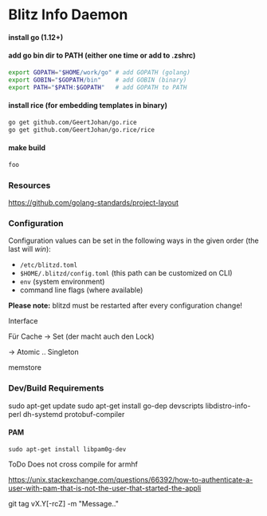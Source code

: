 # Blitz Info Daemon


#### install go (1.12+)

#### add go bin dir to PATH (either one time or add to .zshrc)

```bash
export GOPATH="$HOME/work/go" # add GOPATH (golang)
export GOBIN="$GOPATH/bin"    # add GOBIN (binary)
export PATH="$PATH:$GOPATH"   # add GOPATH to PATH
```


#### install rice (for embedding templates in binary)

```bash
go get github.com/GeertJohan/go.rice
go get github.com/GeertJohan/go.rice/rice
```


#### make build

```bash
foo
```


### Resources

https://github.com/golang-standards/project-layout


### Configuration

Configuration values can be set in the following ways in the given order (the last will *win*):

* `/etc/blitzd.toml`
* `$HOME/.blitzd/config.toml` (this path can be customized on CLI)
* `env` (system environment)
* command line flags (where available)

**Please note:** blitzd must be restarted after every configuration change!


Interface

Für Cache -> Set (der macht auch den Lock)

-> Atomic .. Singleton

memstore


### Dev/Build Requirements

sudo apt-get update
sudo apt-get install go-dep devscripts libdistro-info-perl dh-systemd protobuf-compiler


#### PAM

`sudo apt-get install libpam0g-dev`

ToDo Does not cross compile for armhf

https://unix.stackexchange.com/questions/66392/how-to-authenticate-a-user-with-pam-that-is-not-the-user-that-started-the-appli



git tag vX.Y[-rcZ] -m "Message.."